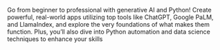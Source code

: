 Go from beginner to professional with generative AI and Python! Create powerful, real-world apps utilizing top tools like ChatGPT, Google PaLM, and LlamaIndex, and explore the very foundations of what makes them function. Plus, you’ll also dive into Python automation and data science techniques to enhance your skills
